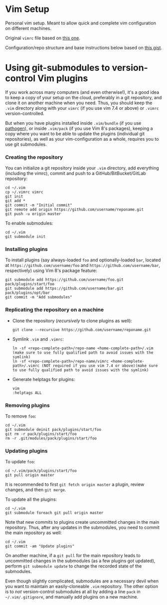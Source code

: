 # Vim Setup

Personal vim setup. Meant to allow quick and complete vim configuration on different machines.

Original `vimrc` file based on [this one](https://github.com/skwp/dotfiles/blob/master/vimrc).

Configuration/repo structure and base instructions below based on [this gist](https://gist.github.com/manasthakur/d4dc9a610884c60d944a4dd97f0b3560).


# Using git-submodules to version-control Vim plugins
If you work across many computers (and even otherwise!), it's a good idea to keep a copy of your setup on the cloud, preferably in a git repository, and clone it on another machine when you need.
Thus, you should keep the `.vim` directory along with your `vimrc` (if you use vim 7.4 or above) or `.vimrc` version-controlled.

But when you have plugins installed inside `.vim/bundle` (if you use [pathogen](https://github.com/tpope/vim-pathogen)), or inside `.vim/pack` (if you use Vim 8's packages), keeping a copy where you want to be able to update the plugins (individual git repositories), as well as your vim-configuration as a whole, requires you to use git submodules.

### Creating the repository
You can initialize a git repository inside your `.vim` directory, add everything (including the vimrc), commit and push to a GitHub/BitBucket/GitLab repository:
```
cd ~/.vim
cp ~/.vimrc vimrc
git init
git add *
git commit -m "Initial commit"
git remote add origin https://github.com/username/reponame.git
git push -u origin master
```

To enable submodules:
```
cd ~/.vim
git submodule init
```

### Installing plugins
To install plugins (say always-loaded `foo` and optionally-loaded `bar`, located at `https://github.com/username/foo` and `https://github.com/username/bar`, respectively) using Vim 8's package feature:
```
git submodule add https://github.com/username/foo.git pack/plugins/start/foo
git submodule add https://github.com/username/bar.git pack/plugins/opt/bar
git commit -m "Add submodules"
```

### Replicating the repository on a machine
- Clone the repository (_recursively_ to clone plugins as well):

    ```
    git clone --recursive https://github.com/username/reponame.git
    ```

- Symlink `.vim` and `.vimrc`:

    ```
    ln -sf <repo-complete-path>/repo-name <home-complete-path>/.vim (make sure to use fully qualified path to avoid issues with the symlink)
    ln -sf <repo-complete-path>/repo-name/vimrc <home-complete-path>/.vimrc (NOT required if you use vim 7.4 or above)(make sure to use fully qualified path to avoid issues with the symlink)
    ```

- Generate helptags for plugins:
    ```
    vim
    :helptags ALL
    ```

### Removing plugins
To remove `foo`:
```
cd ~/.vim
git submodule deinit pack/plugins/start/foo
git rm -r pack/plugins/start/foo
rm -r .git/modules/pack/plugins/start/foo
```

### Updating plugins
To update `foo`:
```
cd ~/.vim/pack/plugins/start/foo
git pull origin master
```
It is recommended to first `git fetch origin master` a plugin, review changes, and then `git merge`.

To update all the plugins:
```
cd ~/.vim
git submodule foreach git pull origin master
```

Note that new commits to plugins create uncommitted changes in the main repository.
Thus, after any updates in the submodules, you need to commit the main repository as well:
```
cd ~/.vim
git commit -am "Update plugins"
```

On another machine, if a `git pull` for the main repository leads to uncommitted changes in the submodules (as a few plugins got updated), perform `git submodule update` to change the recorded state of the submodules.

Even though slightly complicated, submodules are a necessary devil when you want to maintain an easily-cloneable `.vim` repository.
The other option is to _not_ version-control submodules at all by adding a line `pack` in `~/.vim/.gitignore`, and manually add plugins on a new machine.
